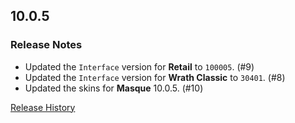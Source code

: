 ## 10.0.5

### Release Notes

- Updated the `Interface` version for **Retail** to `100005`. (#9)
- Updated the `Interface` version for **Wrath Classic** to `30401`. (#8)
- Updated the skins for **Masque** 10.0.5. (#10)

[Release History](https://github.com/SFX-WoW/Masque_Fusion/wiki/History)

